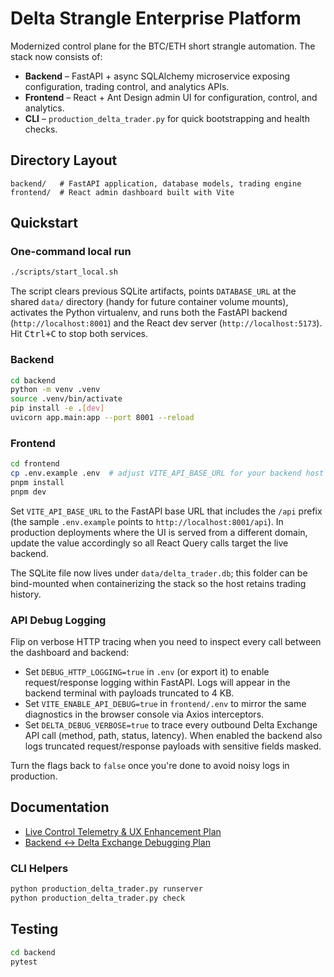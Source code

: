 # Delta Strangle Enterprise Platform

Modernized control plane for the BTC/ETH short strangle automation. The stack now consists of:

- **Backend** – FastAPI + async SQLAlchemy microservice exposing configuration, trading control, and analytics APIs.
- **Frontend** – React + Ant Design admin UI for configuration, control, and analytics.
- **CLI** – `production_delta_trader.py` for quick bootstrapping and health checks.

## Directory Layout

```
backend/   # FastAPI application, database models, trading engine
frontend/  # React admin dashboard built with Vite
```

## Quickstart

### One-command local run

```bash
./scripts/start_local.sh
```

The script clears previous SQLite artifacts, points `DATABASE_URL` at the shared `data/` directory (handy for future container volume mounts), activates the Python virtualenv, and runs both the FastAPI backend (`http://localhost:8001`) and the React dev server (`http://localhost:5173`). Hit <kbd>Ctrl+C</kbd> to stop both services.

### Backend

```bash
cd backend
python -m venv .venv
source .venv/bin/activate
pip install -e .[dev]
uvicorn app.main:app --port 8001 --reload
```

### Frontend

```bash
cd frontend
cp .env.example .env  # adjust VITE_API_BASE_URL for your backend host
pnpm install
pnpm dev
```

Set `VITE_API_BASE_URL` to the FastAPI base URL that includes the `/api` prefix (the sample `.env.example` points to `http://localhost:8001/api`). In production deployments where the UI is served from a different domain, update the value accordingly so all React Query calls target the live backend.

The SQLite file now lives under `data/delta_trader.db`; this folder can be bind-mounted when containerizing the stack so the host retains trading history.

### API Debug Logging

Flip on verbose HTTP tracing when you need to inspect every call between the dashboard and backend:

- Set `DEBUG_HTTP_LOGGING=true` in `.env` (or export it) to enable request/response logging within FastAPI. Logs will appear in the backend terminal with payloads truncated to 4 KB.
- Set `VITE_ENABLE_API_DEBUG=true` in `frontend/.env` to mirror the same diagnostics in the browser console via Axios interceptors.
- Set `DELTA_DEBUG_VERBOSE=true` to trace every outbound Delta Exchange API call (method, path, status, latency). When enabled the backend also logs truncated request/response payloads with sensitive fields masked.

Turn the flags back to `false` once you're done to avoid noisy logs in production.

## Documentation

- [Live Control Telemetry & UX Enhancement Plan](docs/live-control-enhancement-plan.md)
- [Backend ↔ Delta Exchange Debugging Plan](docs/backend-delta-debug-plan.md)

### CLI Helpers

```bash
python production_delta_trader.py runserver
python production_delta_trader.py check
```

## Testing

```bash
cd backend
pytest
```
